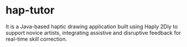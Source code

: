 # hap-tutor
It is a Java-based haptic drawing application built using Haply 2Diy to support novice artists, integrating assistive and disruptive feedback for real-time skill correction.
